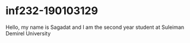 # inf232-190103129

Hello, my name is Sagadat and I am the second year student at Suleiman Demirel University
